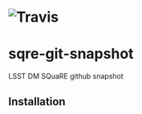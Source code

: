 # ![Travis](https://img.shields.io/travis/lsst-sqre/sqre-codekit.svg)

# sqre-git-snapshot

LSST DM SQuaRE github snapshot

## Installation

